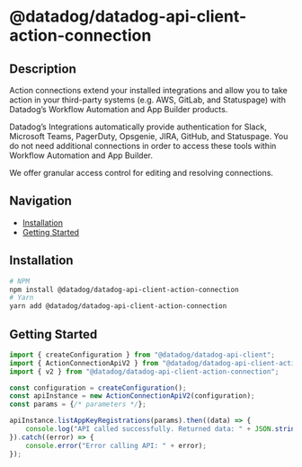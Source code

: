 # @datadog/datadog-api-client-action-connection

## Description

Action connections extend your installed integrations and allow you to take action in your third-party systems
(e.g. AWS, GitLab, and Statuspage) with Datadog’s Workflow Automation and App Builder products.

Datadog’s Integrations automatically provide authentication for Slack, Microsoft Teams, PagerDuty, Opsgenie,
JIRA, GitHub, and Statuspage. You do not need additional connections in order to access these tools within
Workflow Automation and App Builder.

We offer granular access control for editing and resolving connections.

## Navigation

- [Installation](#installation)
- [Getting Started](#getting-started)

## Installation

```sh
# NPM
npm install @datadog/datadog-api-client-action-connection
# Yarn
yarn add @datadog/datadog-api-client-action-connection
```

## Getting Started
```ts
import { createConfiguration } from "@datadog/datadog-api-client";
import { ActionConnectionApiV2 } from "@datadog/datadog-api-client-action-connection";
import { v2 } from "@datadog/datadog-api-client-action-connection";

const configuration = createConfiguration();
const apiInstance = new ActionConnectionApiV2(configuration);
const params = {/* parameters */};

apiInstance.listAppKeyRegistrations(params).then((data) => {
    console.log("API called successfully. Returned data: " + JSON.stringify(data));
}).catch((error) => {
    console.error("Error calling API: " + error);
});
```
